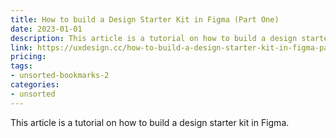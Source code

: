 ```yaml
---
title: How to build a Design Starter Kit in Figma (Part One)
date: 2023-01-01
description: This article is a tutorial on how to build a design starter kit in Figma.
link: https://uxdesign.cc/how-to-build-a-design-starter-kit-in-figma-part-one-934d0536d92c
pricing: 
tags: 
- unsorted-bookmarks-2 
categories: 
- unsorted 
---
```


This article is a tutorial on how to build a design starter kit in Figma.